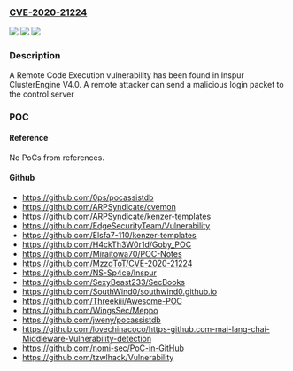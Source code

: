 ### [CVE-2020-21224](https://cve.mitre.org/cgi-bin/cvename.cgi?name=CVE-2020-21224)
![](https://img.shields.io/static/v1?label=Product&message=n%2Fa&color=blue)
![](https://img.shields.io/static/v1?label=Version&message=n%2Fa&color=blue)
![](https://img.shields.io/static/v1?label=Vulnerability&message=n%2Fa&color=brighgreen)

### Description

A Remote Code Execution vulnerability has been found in Inspur ClusterEngine V4.0. A remote attacker can send a malicious login packet to the control server

### POC

#### Reference
No PoCs from references.

#### Github
- https://github.com/0ps/pocassistdb
- https://github.com/ARPSyndicate/cvemon
- https://github.com/ARPSyndicate/kenzer-templates
- https://github.com/EdgeSecurityTeam/Vulnerability
- https://github.com/Elsfa7-110/kenzer-templates
- https://github.com/H4ckTh3W0r1d/Goby_POC
- https://github.com/Miraitowa70/POC-Notes
- https://github.com/MzzdToT/CVE-2020-21224
- https://github.com/NS-Sp4ce/Inspur
- https://github.com/SexyBeast233/SecBooks
- https://github.com/SouthWind0/southwind0.github.io
- https://github.com/Threekiii/Awesome-POC
- https://github.com/WingsSec/Meppo
- https://github.com/jweny/pocassistdb
- https://github.com/lovechinacoco/https-github.com-mai-lang-chai-Middleware-Vulnerability-detection
- https://github.com/nomi-sec/PoC-in-GitHub
- https://github.com/tzwlhack/Vulnerability

